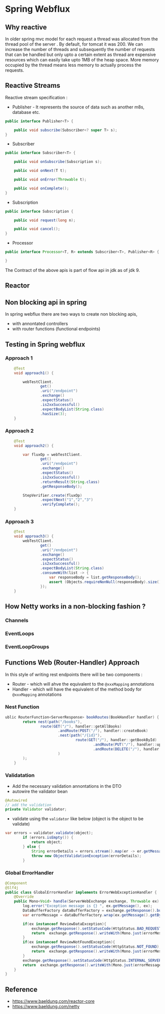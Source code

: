 # Spring Webflux

## Why reactive

In older spring mvc model for each request a thread was allocated from the thread pool of the server . 
By default, for tomcat it was 200. We can increase the number of threads and subsequently the number of requests that can be handled but only
upto a certain extent as thread are expensive resources which can easily take upto 1MB of the heap space. More memory occupied by the thread means
less memory to actually process the requests.

## Reactive Streams

Reactive stream specification :
* Publisher - It represents the source of data such as another m8s, database etc.
```java
public interface Publisher<T> {

    public void subscribe(Subscriber<? super T> s);
}
```
* Subscriber
```java
public interface Subscriber<T> {

    public void onSubscribe(Subscription s);

    public void onNext(T t);

    public void onError(Throwable t);

    public void onComplete();
}
```
* Subscription
```java
public interface Subscription {

    public void request(long n);

    public void cancel();
}
```
* Processor
```java
public interface Processor<T, R> extends Subscriber<T>, Publisher<R> {

}

```


The Contract of the above apis is part of flow api in jdk as of jdk 9.

## Reactor

## Non blocking api in spring
In spring webflux there are two ways to create non blocking apis,
* with annontated controllers
* with router functions (functional endpoints)

## Testing in Spring webflux

### Approach 1
```java
    @Test
    void approach1() {

        webTestClient.
                get()
                .uri("/endpoint")
                .exchange()
                .expectStatus()
                .is2xxSuccessful()
                .expectBodyList(String.class)
                .hasSize(3);
    }
```

### Approach 2
```java
    @Test
    void approach2() {

        var fluxOp = webTestClient.
                get()
                .uri("/endpoint")
                .exchange()
                .expectStatus()
                .is2xxSuccessful()
                .returnResult(String.class)
                .getResponseBody();

        StepVerifier.create(fluxOp)
                .expectNext("1","2","3")
                .verifyComplete();
    }

```
### Approach 3
```java
    @Test
    void approach3() {
        webTestClient.
                get()
                .uri("/endpoint")
                .exchange()
                .expectStatus()
                .is2xxSuccessful()
                .expectBodyList(String.class)
                .consumeWith(list -> {
                    var responseBody = list.getResponseBody();
                    assert (Objects.requireNonNull(responseBody).size() == 3);
                });
    }
```
## How Netty works in a non-blocking fashion ?

### Channels

### EventLoops

### EventLoopGroups

## Functions Web (Router-Handler) Approach
In this style of writing rest endpoints there will be two components :

* Router - which will ahve the equivalent to the `@xxxMapping` annotations
* Handler - which will have the equivalent of the method body for `@xxxMapping` annotations

### Nest Function

```java
ublic RouterFunction<ServerResponse> bookRoutes(BookHandler handler) {
        return nest(path("/books"),
                route(GET("/"), handler::getAllBooks)
                        .andRoute(POST("/"), handler::createBook)
                        .nest(path("/{id}"),
                                route(GET("/"), handler::getBookById)
                                        .andRoute(PUT("/"), handler::updateBook)
                                        .andRoute(DELETE("/"), handler::deleteBook)
                        )
        );
    }
```

### Validatation
* Add the necessary validation annontations in the DTO
* autowire the validator bean 
```java
@Autowired
// add the validation 
private Validator validator;
```
* validate using the `validator` like below (object is the object to be validate)
```java
var errors = validator.validate(object);
        if (errors.isEmpty()) {
            return object;
        } else {
            String errorDetails = errors.stream().map(er -> er.getMessage()).collect(Collectors.joining(", "));
            throw new ObjectValidationException(errorDetails);
        }
```

### Global ErrorHandler
```java
@Component
@Slf4j
public class GlobalErrorHandler implements ErrorWebExceptionHandler {
    @Override
    public Mono<Void> handle(ServerWebExchange exchange, Throwable ex) {
        log.error("Exception message is {} ", ex.getMessage(), ex);
        DataBufferFactory dataBufferFactory = exchange.getResponse().bufferFactory();
        var errorMessage = dataBufferFactory.wrap(ex.getMessage().getBytes());

        if(ex instanceof ReviewDataException){
            exchange.getResponse().setStatusCode(HttpStatus.BAD_REQUEST);
            return  exchange.getResponse().writeWith(Mono.just(errorMessage));
        }
        if(ex instanceof ReviewNotFoundException){
            exchange.getResponse().setStatusCode(HttpStatus.NOT_FOUND);
            return  exchange.getResponse().writeWith(Mono.just(errorMessage));
        }
        exchange.getResponse().setStatusCode(HttpStatus.INTERNAL_SERVER_ERROR);
        return  exchange.getResponse().writeWith(Mono.just(errorMessage));
    }
}
```

## Reference
* https://www.baeldung.com/reactor-core
* https://www.baeldung.com/netty
